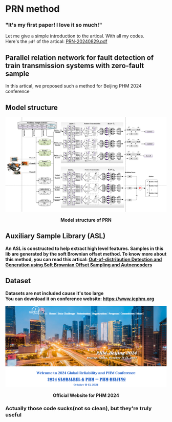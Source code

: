 # PRN method
### "It's my first paper! I love it so much!"   
Let me give a simple introduction to the artical. With all my codes.   
Here's the `pdf` of the artical: [PRN-20240829.pdf](PRN-20240829.pdf)   
## Parallel relation network for fault detection of train transmission systems with zero-fault sample  
In this artical, we proposed such a method for Beijing PHM 2024 conference   
## Model structure   
![Model structure of PRN](figs/modelpre.png)
<p align="center"><strong>Model structure of PRN</span></p> 

## Auxiliary Sample Library (ASL)  
An ASL is constructed to help extract high level features. Samples in this lib are generated by the soft Brownian offset method.  To know more about this method, you can read this artical: **[Out-of-distribution Detection and Generation using Soft Brownian Offset Sampling and Autoencoders](2105.02965)**
## Dataset  
Datasets are not included cause it's too large  
You can download it on conference website: https://www.icphm.org  

![Official Website for PHM 2024](pics/web.png)
<p align="center"><strong>Official Website for PHM 2024</span></p>  


### Actually those code sucks(not so clean), but they're truly useful



